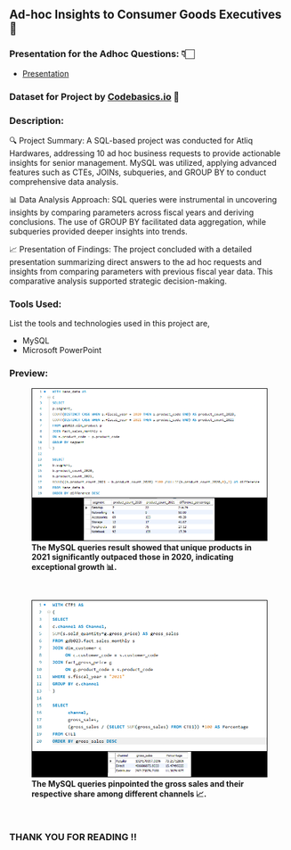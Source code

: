 ## Ad-hoc Insights to Consumer Goods Executives 💼

### Presentation for the Adhoc Questions: 👇🏻
- [Presentation](https://github.com/sparkkplug/sql_consumer_goods/blob/main/SQL%20CONSUMER%20ADHOC%20INSIGHTS.pptx)


### Dataset for Project by [Codebasics.io](https://codebasics.io/challenge/codebasics-resume-project-challenge)  🔗

### Description:
🔍 Project Summary: A SQL-based project was conducted for Atliq Hardwares, addressing 10 ad hoc business requests to provide actionable insights for senior management. MySQL was utilized, applying advanced features such as CTEs, JOINs, subqueries, and GROUP BY to conduct comprehensive data analysis.

📊 Data Analysis Approach: SQL queries were instrumental in uncovering insights by comparing parameters across fiscal years and deriving conclusions. The use of GROUP BY facilitated data aggregation, while subqueries provided deeper insights into trends.

📈 Presentation of Findings: The project concluded with a detailed presentation summarizing direct answers to the ad hoc requests and insights from comparing parameters with previous fiscal year data. This comparative analysis supported strategic decision-making.

### Tools Used:
List the tools and technologies used in this project are,
- MySQL
- Microsoft PowerPoint

### Preview:
<figure>
  <img src="https://github.com/sparkkplug/sql_consumer_goods/blob/main/SQL%20MERGED%204.png" alt="SQL Query 4">
  <figcaption><strong>The MySQL queries result showed that unique products in 2021 significantly outpaced those in 2020, indicating exceptional growth 📊.</strong></figcaption>
</figure>

<br> <!-- Add a line break here -->

<figure>
  <img src="https://github.com/sparkkplug/sql_consumer_goods/blob/main/SQL%20MERGED%209.png" alt="SQL Query 9">
  <figcaption><strong>The MySQL queries pinpointed the gross sales and their respective share among different channels 📈.</strong></figcaption>
</figure>


<br> <!-- Add a line break here -->

### THANK YOU FOR READING !!

